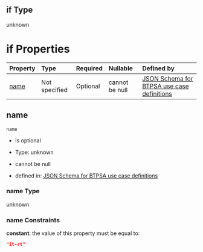 ## if Type

unknown

# if Properties

| Property      | Type          | Required | Nullable       | Defined by                                                                                                                                                                                                        |
| :------------ | :------------ | :------- | :------------- | :---------------------------------------------------------------------------------------------------------------------------------------------------------------------------------------------------------------- |
| [name](#name) | Not specified | Optional | cannot be null | [JSON Schema for BTPSA use case definitions](btpsa-usecase-properties-services-items-allof-1-then-allof-50-if-properties-name.md "undefined#/properties/services/items/allOf/1/then/allOf/50/if/properties/name") |

## name



`name`

*   is optional

*   Type: unknown

*   cannot be null

*   defined in: [JSON Schema for BTPSA use case definitions](btpsa-usecase-properties-services-items-allof-1-then-allof-50-if-properties-name.md "undefined#/properties/services/items/allOf/1/then/allOf/50/if/properties/name")

### name Type

unknown

### name Constraints

**constant**: the value of this property must be equal to:

```json
"it-rt"
```
